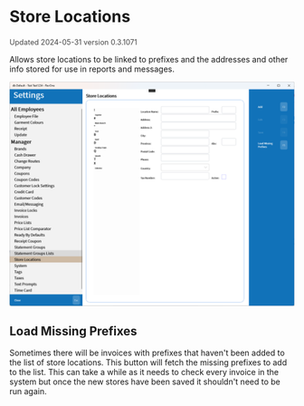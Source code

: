 # Store Locations
<span style="font-size:.8rem;opacity:.8">Updated 2024-05-31 version 0.3.1071</span>

Allows store locations to be linked to prefixes and the addresses and other info stored for use in reports and messages.

![Store Locations](../../../.attachments/Documentation/StoreLocations.png "Store Locations")

## Load Missing Prefixes

Sometimes there will be invoices with prefixes that haven't been added to the list of store locations. This button will fetch the missing prefixes to add to the list. This can take a while as it needs to check every invoice in the system but once the new stores have been saved it shouldn't need to be run again.
